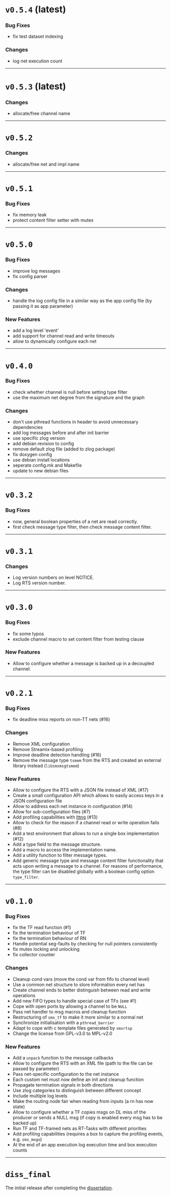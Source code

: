# `v0.5.4` (latest)

### Bug Fixes

 - fix test dataset indexing

### Changes

 - log net execution count


-------------------
# `v0.5.3` (latest)

### Changes

 - allocate/free channel name


-------------------
# `v0.5.2`

### Changes

 - allocate/free net and impl name


-------------------
# `v0.5.1`

### Bug Fixes

 - fix memory leak
 - protect content filter setter with mutex


-------------------
# `v0.5.0`

### Bug Fixes

 - improve log messages
 - fix config parser

### Changes

 - handle the log config file in a similar way as the app config file (by
   passing it as app parameter)

### New Features

 - add a log level 'event'
 - add support for channel read and write timeouts
 - allow to dynamically configure each net


-------------------
# `v0.4.0`

### Bug Fixes

 - check whether channel is null before setting type filter
 - use the maximum net degree from the signature and the graph

### Changes

 - don't use pthread functions in header to avoid unnecessary dependencies
 - add log messages before and after init barrier
 - use specific zlog version
 - add debian revision to config
 - remove default zlog file (added to zlog package)
 - fix doxygen config
 - use debian install locations
 - seperate config.mk and Makefile
 - update to new debian files


-------------------
# `v0.3.2`

### Bug Fixes

 - now, general boolean properties of a net are read correctly.
 - first check message type filter, then check message content filter.


-------------------
# `v0.3.1`

### Changes

 - Log version numbers on level NOTICE.
 - Log RTS version number.


-------------------
# `v0.3.0`

### Bug Fixes

 - fix some typos
 - exclude channel macro to set content filter from testing clause

### New Features

 - Allow to configure whether a message is backed up in a decoupled channel.


-------------------
# `v0.2.1`

### Bug Fixes

 - fix deadline miss reports on non-TT nets (#16)

### Changes

 - Remove XML configuration
 - Remove Streamix-based profiling
 - Improve deadline detection handling (#16)
 - Remove the message type `tsmem` from the RTS and created an external library
   instead (`libsmxmsgtsmem`)

### New Features

 - Allow to configure the RTS with a JSON file instead of XML (#17)
 - Create a small configuration API which allows to easily access keys in a
   JSON configuration file
 - Allow to address each net instance in configuration (#14)
 - Allow for sub-configuration files (#7)
 - Add profiling capabilities with [lttng](https://lttng.org/) (#13)
 - Allow to check for the reason if a channel read or write operation fails (#8)
 - Add a test environment that allows to run a single box implementation (#12)
 - Add a type field to the message structure.
 - Add a macro to access the implementation name.
 - Add a utility function to filter message types.
 - Add generic message type and message content filter functionality that acts
   upon writing a message to a channel. For reasons of performance, the type
   filter can be disabled globally with a boolean config option `type_filter`.


-------------------
# `v0.1.0`

### Bug Fixes

 - fix the TF read function (#1)
 - fix the termination behaviour of TF
 - fix the termination behaviour of RN
 - Handle potential seg-faults by checking for null pointers consistently
 - fix mutex locking and unlocking
 - fix collector counter

### Changes

 - Cleanup cond vars (move the cond var from fifo to channel level)
 - Use a common net structure to store information every net has
 - Create channel ends to better distinguish between read and write operations
 - Add new FIFO types to handle special case of TFs (see #1)
 - Cope with open ports by allowing a channel to be `NULL`
 - Pass net handler to msg macros and cleanup function
 - Restructuring of `smx_tf` to make it more similar to a normal net
 - Synchronize initialisation with a `pthread_barrier`
 - Adapt to cope with c template files generated by `smxrtsp`
 - Change the license from GPL-v3.0 to MPL-v2.0

### New Features

 - Add a `unpack` function to the message callbacks
 - Allow to configure the RTS with an XML file (path to the file can be passed
   by parameter)
 - Pass net-specific configuration to the net instance
 - Each custom net must now define an init and cleanup function
 - Propagate termination signals in both directions
 - Use zlog categories to distinguish between different concept
 - Include multiple log levels
 - Make the routing node fair when reading from inputs (a rn has now state)
 - Allow to configure whether a TF copies msgs on DL miss of the producer or
   sends a NULL msg (if copy is enabled every msg has to be backed up)
 - Run TF and TF-framed nets as RT-Tasks with different priorities
 - Add profiling capabilities (requires a box to capture the profiling events,
   e.g. `smx_mogo`)
 - At the end of an app execution log execution time and box execution counts


-------------------
# `diss_final`

The initial release after completing the [dissertation](https://uhra.herts.ac.uk/handle/2299/21094).
